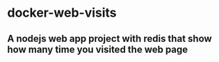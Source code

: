 # docker-web-visits
## A nodejs web app project with redis that show how many time you visited the web page
